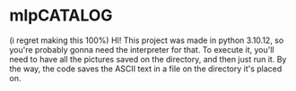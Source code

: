 # mlpCATALOG
(i regret making this 100%) HI! This project was made in python 3.10.12, so you're probably gonna need the interpreter for that. 
To execute it, you'll need to have all the pictures saved on the directory, and then just run it.
By the way, the code saves the ASCII text in a file on the directory it's placed on. 
